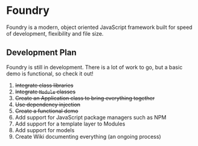 # Foundry

Foundry is a modern, object oriented JavaScript framework built for speed of development, flexibility and file size.

## Development Plan

Foundry is still in development. There is a lot of work to go, but a basic demo is functional, so check it out!

1. <del>Integrate class libraries</del>
2. <del>Integrate `Module` classes</del>
3. <del>Create an Application class to bring everything together</del>
4. <del>Use dependency injection</del>
5. <del>Create a functional demo</del>
6. Add support for JavaScript package managers such as NPM
7. Add support for a template layer to Modules
8. Add support for models
9. Create Wiki documenting everything (an ongoing process)
